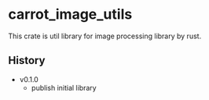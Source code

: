 # carrot_image_utils

This crate is util library for image processing library by rust.

## History

- v0.1.0
  - publish initial library
